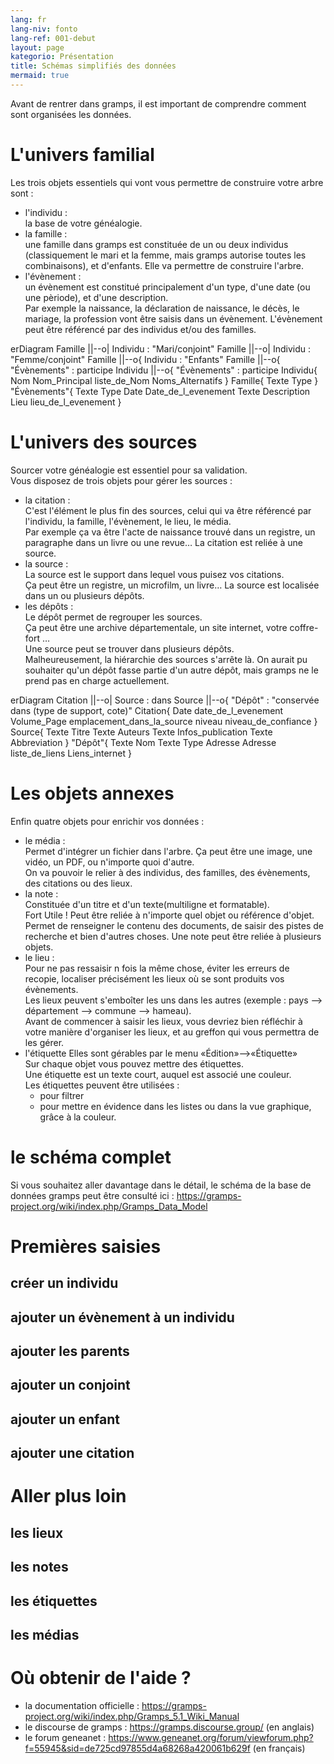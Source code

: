```yaml
---
lang: fr
lang-niv: fonto
lang-ref: 001-debut
layout: page
kategorio: Présentation
title: Schémas simplifiés des données
mermaid: true
---
```


Avant de rentrer dans gramps, il est important de comprendre comment sont organisées les données.

# L'univers familial

Les trois objets essentiels qui vont vous permettre de construire votre arbre sont :
* l'individu :   
  la base de votre généalogie.
* la famille :  
  une famille dans gramps est constituée de un ou deux individus \(classiquement le mari et la femme, mais gramps autorise toutes les combinaisons\), et d'enfants. Elle va permettre de construire l'arbre.
* l'évènement :  
  un évènement est constitué principalement d'un type, d'une date \(ou une pèriode\), et d'une description.  
  Par exemple la naissance, la déclaration de naissance, le décès, le mariage, la profession vont être saisis dans un évènement.
  L'évènement peut être référencé par des individus et/ou des familles.

<div class="mermaid">
  erDiagram
    Famille ||--o| Individu : "Mari/conjoint"
    Famille ||--o| Individu : "Femme/conjoint"
    Famille ||--o{ Individu : "Enfants"
    Famille ||--o{ "Évènements" : participe
    Individu ||--o{ "Évènements" : participe
    Individu{
      Nom Nom_Principal
      liste_de_Nom Noms_Alternatifs
    }
    Famille{
      Texte Type
    }
    "Évènements"{
      Texte Type
      Date Date_de_l_evenement
      Texte Description
      Lieu  lieu_de_l_evenement
    }

</div>

# L'univers des sources
Sourcer votre généalogie est essentiel pour sa validation.  
Vous disposez de trois objets pour gérer les sources :
* la citation :  
  C'est l'élément le plus fin des sources, celui qui va être référencé par l'individu, la famille, l'évènement, le lieu, le média.  
  Par exemple ça va être l'acte de naissance trouvé dans un registre, un paragraphe dans un livre ou une revue…
  La citation est reliée à une source.
* la source :  
  La source est le support dans lequel vous puisez vos citations.  
  Ça peut être un registre, un microfilm, un livre…
  La source est localisée dans un ou plusieurs dépôts.
* les dépôts :  
  Le dépôt permet de regrouper les sources.  
  Ça peut être une archive départementale, un site internet, votre coffre-fort …  
  Une source peut se trouver dans plusieurs dépôts.  
  Malheureusement, la hiérarchie des sources s'arrête là. On aurait pu souhaiter qu'un dépôt fasse partie d'un autre dépôt, mais gramps ne le prend pas en charge actuellement.
<div class="mermaid">
  erDiagram
    Citation ||--o| Source : dans
    Source ||--o{ "Dépôt" : "conservée dans (type de support, cote)"
    Citation{
      Date date_de_l_evenement
      Volume_Page emplacement_dans_la_source
      niveau niveau_de_confiance
    }
    Source{
      Texte Titre
      Texte Auteurs
      Texte Infos_publication
      Texte Abbreviation
    }
    "Dépôt"{
      Texte Nom
      Texte Type
      Adresse   Adresse
      liste_de_liens Liens_internet
    }
</div>

# Les objets annexes
Enfin quatre objets pour enrichir vos données :
* le média :  
   Permet d'intégrer un fichier dans l'arbre. Ça peut être une image, une vidéo, un PDF, ou n'importe quoi d'autre.  
   On va pouvoir le relier à des individus, des familles, des évènements, des citations ou des lieux.
* la note :  
   Constituée d'un titre et d'un texte\(multiligne et formatable\).  
   Fort Utile ! Peut être reliée à n'importe quel objet ou référence d'objet.
   Permet de renseigner le contenu des documents, de saisir des pistes de recherche et bien d'autres choses.
   Une note peut être reliée à plusieurs objets.
* le lieu :  
  Pour ne pas ressaisir n fois la même chose, éviter les erreurs de recopie, localiser précisément les lieux où se sont produits vos évènements.  
  Les lieux peuvent s'emboîter les uns dans les autres \(exemple : pays --> département --> commune --> hameau\).  
  Avant de commencer à saisir les lieux, vous devriez bien réfléchir à votre manière d'organiser les lieux, et au greffon qui vous permettra de les gérer.
* l'étiquette
  Elles sont gérables par le menu «Édition»-->«Étiquette»   
  Sur chaque objet vous pouvez mettre des étiquettes.  
  Une étiquette est un texte court, auquel est associé une couleur.  
  Les étiquettes peuvent être utilisées :
  * pour filtrer
  * pour mettre en évidence dans les listes ou dans la vue graphique, grâce à la couleur.

# le schéma complet
Si vous souhaitez aller davantage dans le détail, le schéma de la base de données gramps peut être consulté ici : <https://gramps-project.org/wiki/index.php/Gramps_Data_Model>


# Premières saisies
## créer un individu
## ajouter un évènement à un individu
## ajouter les parents
## ajouter un conjoint
## ajouter un enfant
## ajouter une citation

# Aller plus loin
## les lieux
## les notes
## les étiquettes
## les médias


# Où obtenir de l'aide ?
* la documentation officielle : <https://gramps-project.org/wiki/index.php/Gramps_5.1_Wiki_Manual>
* le discourse de gramps : <https://gramps.discourse.group/> \(en anglais\)
* le forum geneanet : <https://www.geneanet.org/forum/viewforum.php?f=55945&sid=de725cd97855d4a68268a420061b629f> \(en français\)
